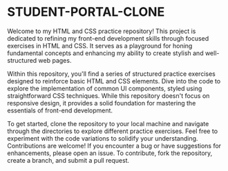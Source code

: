 # STUDENT-PORTAL-CLONE
Welcome to my HTML and CSS practice repository! This project is dedicated to refining my front-end development skills through focused exercises in HTML and CSS. It serves as a playground for honing fundamental concepts and enhancing my ability to create stylish and well-structured web pages.

Within this repository, you'll find a series of structured practice exercises designed to reinforce basic HTML and CSS elements. Dive into the code to explore the implementation of common UI components, styled using straightforward CSS techniques. While this repository doesn't focus on responsive design, it provides a solid foundation for mastering the essentials of front-end development.

To get started, clone the repository to your local machine and navigate through the directories to explore different practice exercises. Feel free to experiment with the code variations to solidify your understanding. Contributions are welcome! If you encounter a bug or have suggestions for enhancements, please open an issue. To contribute, fork the repository, create a branch, and submit a pull request.
